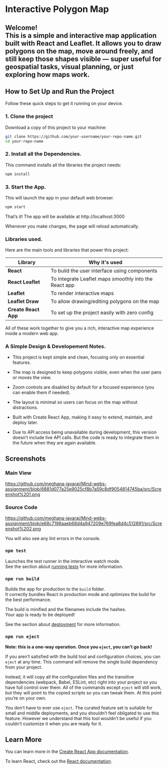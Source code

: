 # Interactive Polygon Map

Welcome!  
This is a simple and interactive map application built with **React** and **Leaflet**. It allows you to draw polygons on the map, move around freely, and still keep those shapes visible — super useful for geospatial tasks, visual planning, or just exploring how maps work.
---

## How to Set Up and Run the Project

Follow these quick steps to get it running on your device.

### 1. Clone the project
Download a copy of this project to your machine:

```bash
git clone https://github.com/your-username/your-repo-name.git
cd your-repo-name
```
### 2. Install all the Dependencies.
This command installs all the libraries the project needs:

```bash
npm install
```

### 3. Start the App.

This will launch the app in your default web browser.

```bash
npm start
```
That’s it! The app will be available at http://localhost:3000

Whenever you make changes, the page will reload automatically.

### Libraries used.
Here are the main tools and libraries that power this project:

| Library              | Why it's used                                          |
|----------------------|--------------------------------------------------------|
| **React**            | To build the user interface using components           |
| **React Leaflet**    | To integrate Leaflet maps smoothly into the React app  |
| **Leaflet**          | To render interactive maps                             |
| **Leaflet Draw**     | To allow drawing/editing polygons on the map           |
| **Create React App** | To set up the project easily with zero config          |

All of these work together to give you a rich, interactive map experience inside a modern web app.

### A Simple Design & Developement Notes.

* This project is kept simple and clean, focusing only on essential features.

* The map is designed to keep polygons visible, even when the user pans or moves the view.

* Zoom controls are disabled by default for a focused experience (you can enable them if needed).

* The layout is minimal so users can focus on the map without distractions.

* Built with Create React App, making it easy to extend, maintain, and deploy later.

* Due to API access being unavailable during development, this version doesn’t include live API calls.
  But the code is ready to integrate them in the future when they are again available.

##  Screenshots

###  Main View

https://github.com/meghana-jayaraj/Mind-webs-assignment/blob/6881d077a25e9025cf8b7a59c8df9054814745ba/src/Screenshot%201.png

###  Source Code

https://github.com/meghana-jayaraj/Mind-webs-assignment/blob/e68c7198aaeb68d4a947209e769fea8d4c512891/src/Screenshot%202.png





You will also see any lint errors in the console.

### `npm test`

Launches the test runner in the interactive watch mode.\
See the section about [running tests](https://facebook.github.io/create-react-app/docs/running-tests) for more information.

### `npm run build`

Builds the app for production to the `build` folder.\
It correctly bundles React in production mode and optimizes the build for the best performance.

The build is minified and the filenames include the hashes.\
Your app is ready to be deployed!

See the section about [deployment](https://facebook.github.io/create-react-app/docs/deployment) for more information.

### `npm run eject`

**Note: this is a one-way operation. Once you `eject`, you can’t go back!**

If you aren’t satisfied with the build tool and configuration choices, you can `eject` at any time. This command will remove the single build dependency from your project.

Instead, it will copy all the configuration files and the transitive dependencies (webpack, Babel, ESLint, etc) right into your project so you have full control over them. All of the commands except `eject` will still work, but they will point to the copied scripts so you can tweak them. At this point you’re on your own.

You don’t have to ever use `eject`. The curated feature set is suitable for small and middle deployments, and you shouldn’t feel obligated to use this feature. However we understand that this tool wouldn’t be useful if you couldn’t customize it when you are ready for it.

## Learn More

You can learn more in the [Create React App documentation](https://facebook.github.io/create-react-app/docs/getting-started).

To learn React, check out the [React documentation](https://reactjs.org/).
